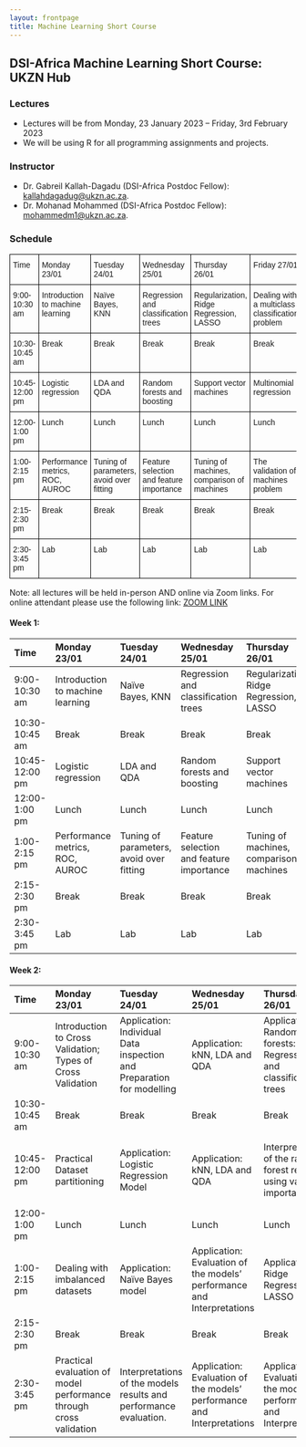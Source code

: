 ```yaml
---
layout: frontpage
title: Machine Learning Short Course
---
```


## DSI-Africa Machine Learning Short Course: UKZN Hub

### Lectures

* Lectures will be from Monday, 23 January 2023 – Friday, 3rd February 2023
* We will be using R for all programming assignments and projects. 

### Instructor
* Dr. Gabreil Kallah-Dagadu (DSI-Africa Postdoc Fellow): <a href="mailto:kallahdagadug@ukzn.ac.za">kallahdagadug@ukzn.ac.za</a>.<br>
* Dr. Mohanad Mohammed (DSI-Africa Postdoc Fellow): <a href="mailto:mohammedm1@ukzn.ac.za">mohammedm1@ukzn.ac.za</a>.<br>

### Schedule

<style type="text/css">
.tg  {border-collapse:collapse;border-spacing:0;}
.tg td{border-color:black;border-style:solid;border-width:1px;font-family:Arial, sans-serif;font-size:14px;
  overflow:hidden;padding:10px 5px;word-break:normal;}
.tg th{border-color:black;border-style:solid;border-width:1px;font-family:Arial, sans-serif;font-size:14px;
  font-weight:normal;overflow:hidden;padding:10px 5px;word-break:normal;}
.tg .tg-0lax{text-align:left;vertical-align:top}
</style>
<table class="tg">
<thead>
  <tr>
    <th class="tg-0lax">Time</th>
    <th class="tg-0lax">Monday 23/01</th>
    <th class="tg-0lax">Tuesday 24/01</th>
    <th class="tg-0lax">Wednesday 25/01</th>
    <th class="tg-0lax">Thursday 26/01</th>
    <th class="tg-0lax">Friday 27/01</th>
  </tr>
</thead>
<tbody>
  <tr>
    <td class="tg-0lax">9:00-10:30 am</td>
    <td class="tg-0lax">Introduction to machine learning</td>
    <td class="tg-0lax">Naïve Bayes, KNN</td>
    <td class="tg-0lax">Regression and classification trees</td>
    <td class="tg-0lax">Regularization, Ridge Regression, LASSO</td>
    <td class="tg-0lax">Dealing with a multiclass classification problem</td>
  </tr>
  <tr>
    <td class="tg-0lax">10:30-10:45 am</td>
    <td class="tg-0lax">Break</td>
    <td class="tg-0lax">Break</td>
    <td class="tg-0lax">Break</td>
    <td class="tg-0lax">Break</td>
    <td class="tg-0lax">Break</td>
  </tr>
  <tr>
    <td class="tg-0lax">10:45-12:00 pm</td>
    <td class="tg-0lax">Logistic regression</td>
    <td class="tg-0lax">LDA and QDA</td>
    <td class="tg-0lax">Random forests and boosting</td>
    <td class="tg-0lax">Support vector machines</td>
    <td class="tg-0lax">Multinomial regression</td>
  </tr>
  <tr>
    <td class="tg-0lax">12:00-1:00 pm</td>
    <td class="tg-0lax">Lunch</td>
    <td class="tg-0lax">Lunch</td>
    <td class="tg-0lax">Lunch</td>
    <td class="tg-0lax">Lunch</td>
    <td class="tg-0lax">Lunch</td>
  </tr>
  <tr>
    <td class="tg-0lax">1:00-2:15 pm</td>
    <td class="tg-0lax">Performance metrics, ROC, AUROC</td>
    <td class="tg-0lax">Tuning of parameters, avoid over fitting</td>
    <td class="tg-0lax">Feature selection and feature importance</td>
    <td class="tg-0lax">Tuning of machines, comparison of machines</td>
    <td class="tg-0lax">The validation of machines problem</td>
  </tr>
  <tr>
    <td class="tg-0lax">2:15-2:30 pm</td>
    <td class="tg-0lax">Break</td>
    <td class="tg-0lax">Break</td>
    <td class="tg-0lax">Break</td>
    <td class="tg-0lax">Break</td>
    <td class="tg-0lax">Break</td>
  </tr>
  <tr>
    <td class="tg-0lax">2:30-3:45 pm</td>
    <td class="tg-0lax">Lab</td>
    <td class="tg-0lax">Lab</td>
    <td class="tg-0lax">Lab</td>
    <td class="tg-0lax">Lab</td>
    <td class="tg-0lax">Lab</td>
  </tr>
</tbody>
</table>

Note: all lectures will be held in-person AND online via Zoom links. For online attendant please use the following link: [ZOOM LINK](https://tinyurl.com/2yxd7pwk)

#### Week 1:

| Time      | Monday 23/01 | Tuesday 24/01  | Wednesday 25/01 | Thursday 26/01 | Friday 27/01 |
| :---     |    :----   |    :--- | :--- | :--- | :--- |
| 9:00-10:30 am | Introduction to machine learning  | Naïve Bayes, KNN | Regression and classification trees | Regularization, Ridge Regression, LASSO | Dealing with a multiclass classification problem |
| 10:30-10:45 am | Break  | Break | Break | Break | Break |
| 10:45-12:00 pm | Logistic regression  | LDA and QDA | Random forests and boosting | Support vector machines | Multinomial regression |
| 12:00-1:00 pm | Lunch | Lunch | Lunch | Lunch | Lunch |
| 1:00-2:15 pm | Performance metrics, ROC, AUROC | Tuning of parameters, avoid over fitting | Feature selection and feature importance | Tuning of machines, comparison of machines | The validation of machines problem |
| 2:15-2:30 pm | Break | Break | Break | Break | Break |
| 2:30-3:45 pm | Lab | Lab | Lab | Lab | Lab |


#### Week 2:

| Time      | Monday 23/01 | Tuesday 24/01  | Wednesday 25/01 | Thursday 26/01 | Friday 27/01 |
| :---     |    :----   |    :--- | :--- | :--- | :--- |
| 9:00-10:30 am | Introduction to Cross Validation; Types of Cross Validation  | Application: Individual Data inspection and Preparation for modelling | Application: kNN, LDA and QDA | Application: Random forests: Regression and classification trees | Report writing based on the cases (Dataset) the participant(s) work on. |
| 10:30-10:45 am | Break  | Break | Break | Break | Break |
| 10:45-12:00 pm | Practical Dataset partitioning  | Application: Logistic Regression Model | Application: kNN, LDA and QDA | Interpretation of the random forest results using variable importance. | Report writing based on the cases (Dataset) the participant |
| 12:00-1:00 pm | Lunch | Lunch | Lunch | Lunch | Lunch |
| 1:00-2:15 pm | Dealing with imbalanced datasets | Application: Naïve Bayes model | Application: Evaluation of the models’ performance and Interpretations | Application: Ridge Regression, LASSO | Report writing based on the cases (Dataset) the participant |
| 2:15-2:30 pm | Break | Break | Break | Break | Break |
| 2:30-3:45 pm | Practical evaluation of model performance through cross validation | Interpretations of the models results and performance evaluation. | Application: Evaluation of the models’ performance and Interpretations | Application: Evaluation of the models’ performance and Interpretations | Course Evaluation and Closing Remarks |
